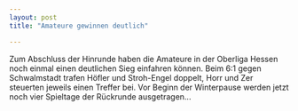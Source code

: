 ```yaml
---
layout: post
title: "Amateure gewinnen deutlich"

---
```


Zum Abschluss der Hinrunde haben die Amateure in der Oberliga Hessen noch einmal einen deutlichen Sieg einfahren können. Beim 6:1 gegen Schwalmstadt trafen Höfler und Stroh-Engel doppelt, Horr und Zer steuerten jeweils einen Treffer bei. Vor Beginn der Winterpause werden jetzt noch vier Spieltage der Rückrunde ausgetragen...


